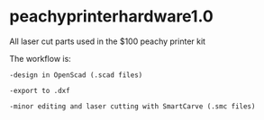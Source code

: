 # peachyprinterhardware1.0

All laser cut parts used in the $100 peachy printer kit

The workflow is:

	-design in OpenScad (.scad files)

	-export to .dxf

	-minor editing and laser cutting with SmartCarve (.smc files)